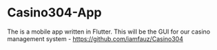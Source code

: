 # Casino304-App

The is a mobile app written in Flutter. This will be the GUI for our casino management system - https://github.com/iamfauz/Casino304
